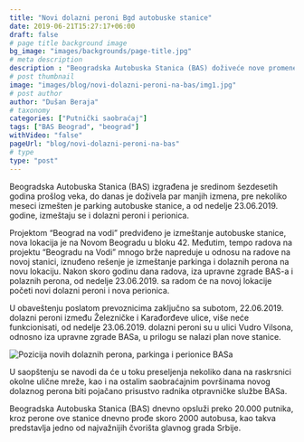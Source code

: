 ```yaml
---
title: "Novi dolazni peroni Bgd autobuske stanice"
date: 2019-06-21T15:27:17+06:00
draft: false
# page title background image
bg_image: "images/backgrounds/page-title.jpg"
# meta description
description : "Beogradska Autobuska Stanica (BAS) doživeće nove promene, posle premeštanja parkinga autobusa, od nedelje dobija i nove dolazne perone i novu perionicu."
# post thumbnail
image: "images/blog/novi-dolazni-peroni-na-bas/img1.jpg"
# post author
author: "Dušan Beraja"
# taxonomy
categories: ["Putnički saobraćaj"]
tags: ["BAS Beograd", "beograd"]
withVideo: "false"
pageUrl: "blog/novi-dolazni-peroni-na-bas"
# type
type: "post"
---
```


Beogradska Autobuska Stanica (BAS) izgrađena je sredinom šezdesetih godina prošlog veka, do danas je doživela par manjih izmena, pre nekoliko meseci izmešten je parking autobuske stanice, a od nedelje 23.06.2019. godine, izmeštaju se i dolazni peroni i perionica.

Projektom “Beograd na vodi” predviđeno je izmeštanje autobuske stanice, nova lokacija je na Novom Beogradu u bloku 42. Međutim, tempo radova na projektu “Beogradu na Vodi” mnogo brže napreduje u odnosu na radove na novoj stanici, iznuđeno rešenje je izmeštanje parkinga i dolaznih perona na novu lokaciju. Nakon skoro godinu dana radova, iza upravne zgrade BAS-a i polaznih perona, od nedelje 23.06.2019. sa radom će na novoj lokacije početi novi dolazni peroni i nova perionica.

U obaveštenju poslatom prevoznicima zaključno sa subotom, 22.06.2019. dolazni peroni između Železničke i Karađorđeve ulice, više neće funkcionisati, od nedelje 23.06.2019. dolazni peroni su u ulici Vudro Vilsona, odnosno iza upravne zgrade BASa, u prilogu se nalazi plan nove stanice.

![Pozicija novih dolaznih perona, parkinga i perionice BASa](/images/blog/novi-dolazni-peroni-na-bas/img2.jpg "Pozicija novih dolaznih perona, parkinga i perionice BASa")

U saopštenju se navodi da će u toku preseljenja nekoliko dana na raskrsnici okolne ulične mreže, kao i na ostalim saobraćajnim površinama novog dolaznog perona biti pojačano prisustvo radnika otpravničke službe BASa.

Beogradska Autobuska Stanica (BAS) dnevno opsluži preko 20.000 putnika, kroz perone ove stanice dnevno prođe skoro 2000 autobusa, kao takva predstavlja jedno od najvažnijih čvorišta glavnog grada Srbije.